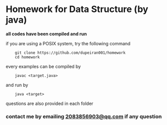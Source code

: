 # Homework for Data Structure (by java)
**all codes have been compiled and run**

if you are using a POSIX system, try the following command
```shell
	git clone https://github.com/dupeiran001/homework 
	cd homework 
```

every examples can be compiled by 
```shell
	javac <target.java>
```
and run by
```shell
	java <target>
```
questions are also provided in each folder

### contact me by emailing 2083856903@qq.com if any question



